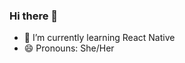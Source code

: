 ### Hi there 👋

<!--
**jsmnnn/jsmnnn** is a ✨ _special_ ✨ repository because its `README.md` (this file) appears on your GitHub profile.

Here are some ideas to get you started: -->
- 🌱 I’m currently learning React Native
- 😄 Pronouns: She/Her
